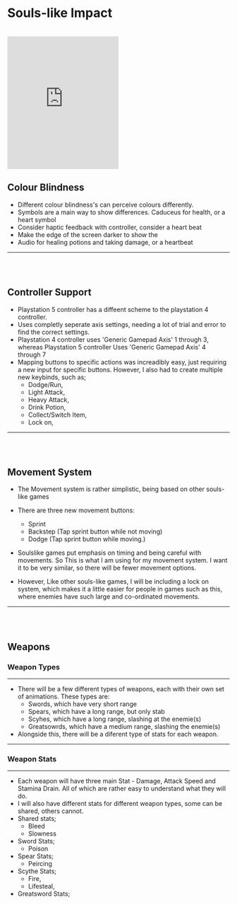 
# Souls-like Impact

<br>

<iframe src = "https://trello.com/b/0r9vNMYR" frameBorder="0" width="50%" height="300"> </iframe>




## Colour Blindness

- Different colour blindness's can perceive colours differently.
- Symbols are a main way to show differences. Caduceus for health, or a heart symbol
- Consider haptic feedback with controller, consider a heart beat
- Make the edge of the screen darker to show the
 - Audio for healing potions and taking damage, or a heartbeat
---
 <br>
 <br>


## Controller Support

 - Playstation 5 controller has a diffeent scheme to the playstation 4 controller.
  - Uses completly seperate axis settings, needing a lot of trial and error to find the correct settings.
  - Playstation 4 controller uses 'Generic Gamepad Axis' 1 through 3, whereas Playstation 5 controller Uses 'Generic Gamepad Axis' 4 through 7
  - Mapping buttons to specific actions was increadibly easy, just requiring a new input for specific buttons. However, I also had to create multiple new keybinds, such as;
    * Dodge/Run,
    * Light Attack,
    * Heavy Attack,
    * Drink Potion,
    * Collect/Switch Item,
    * Lock on,
---

<br>
<br>

## Movement System

 - The Movement system is rather simplistic, being based on other souls-like games
 - There are three new movement buttons:
   * Sprint
   * Backstep (Tap sprint button while not moving)
   * Dodge (Tap sprint button while moving.)

 - Soulslike games put emphasis on timing and being careful with movements. So This is what I am using for my movement system. I want it to be very similar, so there will be fewer movement options.
 - However, Like other souls-like games, I will be including a lock on system, which makes it a little easier for people in games such as this, where enemies have such large and co-ordinated movements.
---
 <br>
 <br>

## Weapons
### Weapon Types
---
- There will be a few different types of weapons, each with their own set of animations. These types are:
  * Swords, which have very short range
  * Spears, which have a long range, but only stab
  * Scyhes, which have a long range, slashing at the enemie(s)
  * Greatsowrds, which have a medium range, slashing the enemie(s)
- Alongside this, there will be a diferent type of stats for each weapon.
----
### Weapon Stats
---
 - Each weapon will have three main Stat - Damage, Attack Speed and Stamina Drain. All of which are rather easy to understand what they will do.
  - I will also have different stats for different weapon types, some can be shared, others cannot.
  - Shared stats;
     * Bleed
     * Slowness
 - Sword Stats;
   * Poison
- Spear Stats;
   * Peircing
- Scythe Stats;
    * Fire,
    * Lifesteal,
 - Greatsword Stats;
